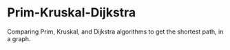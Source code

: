 # Prim-Kruskal-Dijkstra
Comparing Prim, Kruskal, and Dijkstra algorithms to get the shortest path, in a graph.
